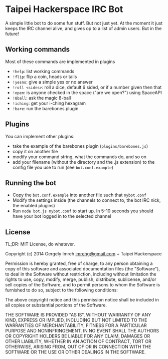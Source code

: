 # Taipei Hackerspace IRC Bot

A simple little bot to do some fun stuff. But not just yet.
At the moment it just keeps the IRC channel alive, and gives
op to a list of admin users. But in the future!

## Working commands

Most of these commands are implemented in plugins

* `!help`: list working commands
* `!flip`: flip a coin, heads or tails
* `!yesno`: give a simple yes or no answer
* `!roll <sides>`: roll a dice, default 6 sided, or if a number given then that
* `!open`: is anyone checked in the space ("are we open?") using SpaceAPI
* `!8ball`: ask the magic 8-ball
* `!iching`: get your i-ching hexagram
* `!bare`: run the barebones plugin

## Plugins

You can implement other plugins:

* take the example of the barebones plugin (`plugins/barebones.js`)
* copy it on another file
* modify your command string, what the commands do, and so on
* add your filename (without the directory and the .js extension) to the config file you use to run (see `bot.conf.example`)

## Running the bot

* Copy the `bot.conf.example` into another file such that `mybot.conf`
* Modify the settings inside (the channels to connect to, the bot IRC nick, the enabled plugins)
* Run `node bot.js mybot.conf` to start up. In 5-10 seconds you should have your bot logged in to the selected channel

## License

TL;DR: MIT License, do whatever.

Copyright (c) 2014 Gergely Imreh <imrehg@gmail.com> + Taipei Hackerspace

Permission is hereby granted, free of charge, to any person obtaining a copy
of this software and associated documentation files (the "Software"), to deal
in the Software without restriction, including without limitation the rights
to use, copy, modify, merge, publish, distribute, sublicense, and/or sell
copies of the Software, and to permit persons to whom the Software is
furnished to do so, subject to the following conditions:

The above copyright notice and this permission notice shall be included in
all copies or substantial portions of the Software.

THE SOFTWARE IS PROVIDED "AS IS", WITHOUT WARRANTY OF ANY KIND, EXPRESS OR
IMPLIED, INCLUDING BUT NOT LIMITED TO THE WARRANTIES OF MERCHANTABILITY,
FITNESS FOR A PARTICULAR PURPOSE AND NONINFRINGEMENT. IN NO EVENT SHALL THE
AUTHORS OR COPYRIGHT HOLDERS BE LIABLE FOR ANY CLAIM, DAMAGES OR OTHER
LIABILITY, WHETHER IN AN ACTION OF CONTRACT, TORT OR OTHERWISE, ARISING FROM,
OUT OF OR IN CONNECTION WITH THE SOFTWARE OR THE USE OR OTHER DEALINGS IN
THE SOFTWARE.
